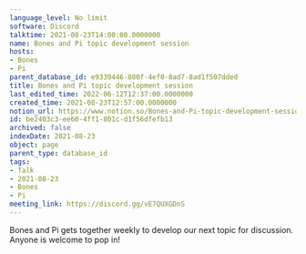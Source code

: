 ```yaml
---
language_level: No limit
software: Discord
talktime: 2021-08-23T14:00:00.0000000
name: Bones and Pi topic development session
hosts:
- Bones
- Pi
parent_database_id: e9339446-880f-4ef0-8ad7-8ad1f507dded
title: Bones and Pi topic development session
last_edited_time: 2022-06-12T12:37:00.0000000
created_time: 2021-08-23T12:57:00.0000000
notion_url: https://www.notion.so/Bones-and-Pi-topic-development-session-be2403c3ee604ff1801cd1f56dfefb13
id: be2403c3-ee60-4ff1-801c-d1f56dfefb13
archived: false
indexDate: 2021-08-23
object: page
parent_type: database_id
tags:
- Talk
- 2021-08-23
- Bones
- Pi
meeting_link: https://discord.gg/vE7QUXGDnS
---
```


Bones and Pi gets together weekly to develop our next topic for discussion.
Anyone is welcome to pop in!










